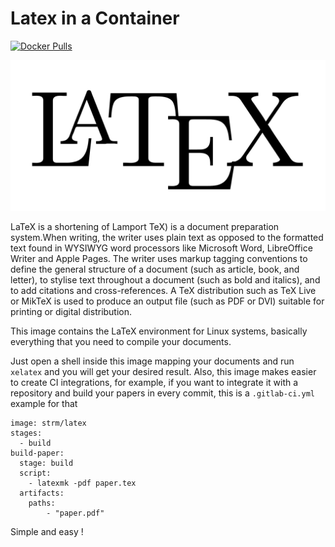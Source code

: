 # Latex in a Container

[![Docker Pulls](https://img.shields.io/docker/pulls/strm/latex.svg?style=plastic)](https://hub.docker.com/r/strm/latex/)

![latex](latex.png)

LaTeX is a shortening of Lamport TeX) is a document preparation system.When writing, the writer uses plain text as opposed to the formatted text found in WYSIWYG word processors like Microsoft Word, LibreOffice Writer and Apple Pages. The writer uses markup tagging conventions to define the general structure of a document (such as article, book, and letter), to stylise text throughout a document (such as bold and italics), and to add citations and cross-references. A TeX distribution such as TeX Live or MikTeX is used to produce an output file (such as PDF or DVI) suitable for printing or digital distribution.

This image contains the LaTeX environment for Linux systems, basically everything that you need to compile your documents.

Just open a shell inside this image mapping your documents and run `xelatex` and you will get your desired result. Also, this image makes easier to create CI integrations, for example, if you want to integrate it with a repository and build your papers in every commit, this is a `.gitlab-ci.yml` example for that

```
image: strm/latex
stages:
  - build
build-paper:
  stage: build
  script:
    - latexmk -pdf paper.tex
  artifacts:
    paths:
        - "paper.pdf"
```

Simple and easy !
